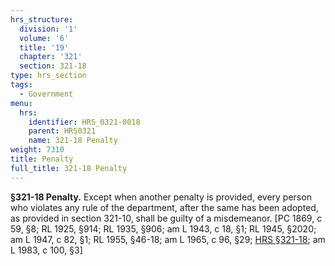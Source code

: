 ```yaml
---
hrs_structure:
  division: '1'
  volume: '6'
  title: '19'
  chapter: '321'
  section: 321-18
type: hrs_section
tags:
  - Government
menu:
  hrs:
    identifier: HRS_0321-0018
    parent: HRS0321
    name: 321-18 Penalty
weight: 7310
title: Penalty
full_title: 321-18 Penalty
---
```

**§321-18 Penalty.** Except when another penalty is provided, every person who violates any rule of the department, after the same has been adopted, as provided in section 321-10, shall be guilty of a misdemeanor. [PC 1869, c 59, §8; RL 1925, §914; RL 1935, §906; am L 1943, c 18, §1; RL 1945, §2020; am L 1947, c 82, §1; RL 1955, §46-18; am L 1965, c 96, §29; [HRS §321-18](/title-19/chapter-321/section-321-18/); am L 1983, c 100, §3]
